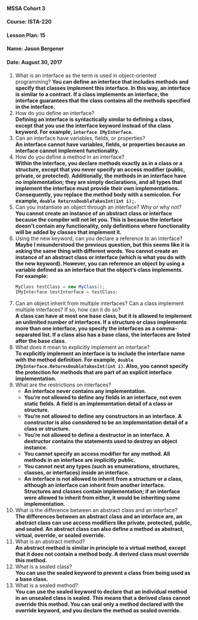 #### MSSA Cohort 3
#### Course: ISTA-220
#### Lesson Plan: 15
#### Name: Jason Bergener
#### Date: August 30, 2017

1. What is an interface as the term is used in object-oriented programming? 
**You can define an interface that includes methods and specify that  classes implement this interface. In this way, an interface is similar to a contract. If a class implements an interface, the interface guarantees that the class contains all the methods specified in the interface.**
1. How do you define an interface?  
**Defining an interface is syntactically similar to defining a class, except that you use the interface keyword instead of the class keyword. For example, `interface IMyInterface`.**
1. Can an interface have variables, fields, or properties?  
**An interface cannot have variables, fields, or properties because an interface cannot implement functionality.**
1. How do you define a method in an interface?  
**Within the interface, you declare methods exactly as in a class or a structure, except that you never specify an access modifier (public, private, or protected). Additionally, the methods in an interface have no implementation; they are simply declarations, and all types that implement the interface must provide their own implementations. Consequently, you replace the method body with a semicolon. For example, `double ReturnsDoubleTakesInt(int i);`.**
1. Can you instantiate an object through an interface? Why or why not?  
**You cannot create an instance of an abstract class or interface because the compiler will not let you. This is because the interface doesn't contain any functionality, only definitions where functionality will be added by classes that implement it.**
1. Using the new keyword, can you declare a reference to an interface?  
**Maybe I misunderstood the previous question, but this seems like it is asking the same thing with different words. You cannot create an instance of an abstract class or interface (which is what you do with the new keyword). However, you can reference an object by using a variable defined as an interface that the object’s class implements. For example:**  
    ```csharp
    MyClass testClass = new MyClass();
    IMyInterface testInterface = testClass;
    ```
1. Can an object inherit from multiple interfaces? Can a class implement multiple interfaces? If so, how can it do so?  
**A class can have at most one base class, but it is allowed to implement an unlimited number of interfaces. If a structure or class implements more than one interface, you specify the interfaces as a comma-separated list. If a class also has a base class, the interfaces are listed after the base class.**
1. What does it mean to explicitly implement an interface?  
**To explicitly implement an interface is to include the interface name with the method definition. For example, `double IMyInterface.ReturnsDoubleTakesInt(int i)`. Also, you cannot specify the protection for methods that are part of an explicit interface implementation.**
1. What are the restrictions on interfaces?  
    - **An interface never contains any implementation.**
    - **You’re not allowed to define any fields in an interface, not even static fields. A field is an implementation detail of a class or structure.**
    - **You’re not allowed to define any constructors in an interface. A constructor is also considered to be an implementation detail of a class or structure.**
    - **You’re not allowed to define a destructor in an interface. A destructor contains the statements used to destroy an object instance.**
    - **You cannot specify an access modifier for any method. All methods in an interface are implicitly public.**
    - **You cannot nest any types (such as enumerations, structures, classes, or interfaces) inside an interface.**
    - **An interface is not allowed to inherit from a structure or a class, although an interface can inherit from another interface. Structures and classes contain implementation; if an interface were allowed to inherit from either, it would be inheriting some implementation.**
1. What is the difference between an abstract class and an interface?  
**The differences between an abstract class and an interface are, an abstract class can use access modifiers like private, protected, public, and sealed. An abstract class can also define a method as abstract, virtual, override, or sealed override.**
1. What is an abstract method?  
**An abstract method is similar in principle to a virtual method, except that it does not contain a method body. A derived class must override this method.**
1. What is a sealed class?  
**You can use the sealed keyword to prevent a class from being used as a base class.**
1. What is a sealed method?  
**You can use the sealed keyword to declare that an individual method in an unsealed class is sealed. This means that a derived class cannot override this method. You can seal only a method declared with the override keyword, and you declare the method as sealed override.**